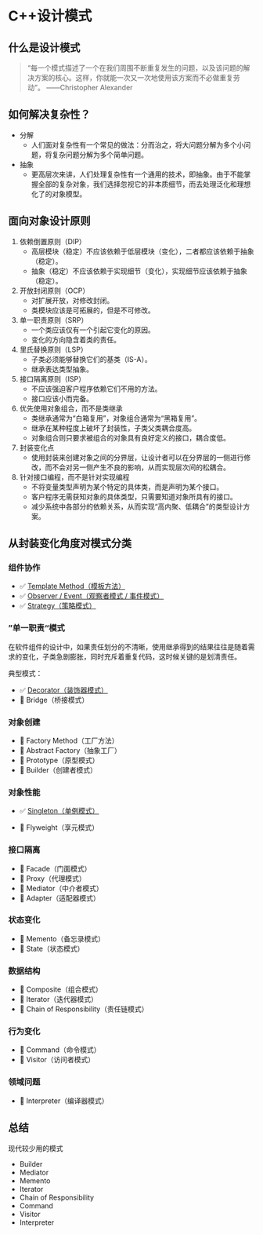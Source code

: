 # C++设计模式

## 什么是设计模式

> “每一个模式描述了一个在我们周围不断重复发生的问题，以及该问题的解决方案的核心。这样，你就能一次又一次地使用该方案而不必做重复劳动”。 ——Christopher Alexander

## 如何解决复杂性？

- 分解
  - 人们面对复杂性有一个常见的做法：分而治之，将大问题分解为多个小问题，将复杂问题分解为多个简单问题。
- 抽象
  - 更高层次来讲，人们处理复杂性有一个通用的技术，即抽象。由于不能掌握全部的复杂对象，我们选择忽视它的非本质细节，而去处理泛化和理想化了的对象模型。

## 面向对象设计原则

1. 依赖倒置原则（DIP）
   - 高层模块（稳定）不应该依赖于低层模块（变化），二者都应该依赖于抽象（稳定）。
   - 抽象（稳定）不应该依赖于实现细节（变化），实现细节应该依赖于抽象（稳定）。
2. 开放封闭原则（OCP）
   - 对扩展开放，对修改封闭。
   - 类模块应该是可拓展的，但是不可修改。
3. 单一职责原则（SRP）
   - 一个类应该仅有一个引起它变化的原因。
   - 变化的方向隐含着类的责任。
4. 里氏替换原则（LSP）
   - 子类必须能够替换它们的基类（IS-A）。
   - 继承表达类型抽象。
5. 接口隔离原则（ISP）
   - 不应该强迫客户程序依赖它们不用的方法。
   - 接口应该小而完备。
6. 优先使用对象组合，而不是类继承
   - 类继承通常为“白箱复用”，对象组合通常为“黑箱复用”。
   - 继承在某种程度上破坏了封装性，子类父类耦合度高。
   - 对象组合则只要求被组合的对象具有良好定义的接口，耦合度低。
7. 封装变化点
   - 使用封装来创建对象之间的分界层，让设计者可以在分界层的一侧进行修改，而不会对另一侧产生不良的影响，从而实现层次间的松耦合。
8. 针对接口编程，而不是针对实现编程
   - 不将变量类型声明为某个特定的具体类，而是声明为某个接口。
   - 客户程序无需获知对象的具体类型，只需要知道对象所具有的接口。
   - 减少系统中各部分的依赖关系，从而实现“高内聚、低耦合”的类型设计方案。

## 从封装变化角度对模式分类

### 组件协作

- :white_check_mark: [Template Method（模板方法）](./Patterns/TemplateMethod)
- :white_check_mark: [Observer / Event（观察者模式 / 事件模式）](./Patterns/Observer)
- :white_check_mark: [Strategy（策略模式）](./Patterns/Strategy)

### ”单一职责“模式

在软件组件的设计中，如果责任划分的不清晰，使用继承得到的结果往往是随着需求的变化，子类急剧膨胀，同时充斥着重复代码，这时候关键的是划清责任。

典型模式：

- :white_check_mark: [Decorator（装饰器模式）](./Patterns/Decorator)
- :black_square_button: Bridge（桥接模式）

### 对象创建

- :black_square_button: Factory Method（工厂方法）
- :black_square_button: Abstract Factory（抽象工厂）
- :black_square_button: Prototype（原型模式）
- :black_square_button: Builder（创建者模式）

### 对象性能

- :white_check_mark: [Singleton（单例模式）](./Patterns/Singleton)

- :black_square_button: Flyweight（享元模式）

### 接口隔离

- :black_square_button: Facade（门面模式）
- :black_square_button: Proxy（代理模式）
- :black_square_button: Mediator（中介者模式）
- :black_square_button: Adapter（适配器模式）

### 状态变化

- :black_square_button: Memento（备忘录模式）
- :black_square_button: State（状态模式）

### 数据结构

- :black_square_button: Composite（组合模式）
- :black_square_button: Iterator（迭代器模式）
- :black_square_button: Chain of Responsibility（责任链模式）

### 行为变化

- :black_square_button: Command（命令模式）
- :black_square_button: Visitor（访问者模式）

### 领域问题

- :black_square_button: Interpreter（编译器模式）

## 总结

现代较少用的模式

- Builder
- Mediator
- Memento
- Iterator
- Chain of Responsibility
- Command
- Visitor
- Interpreter
